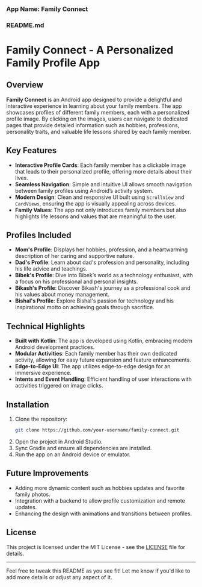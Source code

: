 ### App Name: **Family Connect**

### README.md

# Family Connect - A Personalized Family Profile App

## Overview

**Family Connect** is an Android app designed to provide a delightful and interactive experience in learning about your family members. The app showcases profiles of different family members, each with a personalized profile image. By clicking on the images, users can navigate to dedicated pages that provide detailed information such as hobbies, professions, personality traits, and valuable life lessons shared by each family member. 

## Key Features

- **Interactive Profile Cards**: Each family member has a clickable image that leads to their personalized profile, offering more details about their lives.
- **Seamless Navigation**: Simple and intuitive UI allows smooth navigation between family profiles using Android’s activity system.
- **Modern Design**: Clean and responsive UI built using `ScrollView` and `CardViews`, ensuring the app is visually appealing across devices.
- **Family Values**: The app not only introduces family members but also highlights life lessons and values that are meaningful to the user.

## Profiles Included

- **Mom's Profile**: Displays her hobbies, profession, and a heartwarming description of her caring and supportive nature.
- **Dad's Profile**: Learn about dad's profession and personality, including his life advice and teachings.
- **Bibek's Profile**: Dive into Bibek’s world as a technology enthusiast, with a focus on his professional and personal insights.
- **Bikash's Profile**: Discover Bikash's journey as a professional cook and his values about money management.
- **Bishal's Profile**: Explore Bishal's passion for technology and his inspirational motto on achieving goals through sacrifice.

## Technical Highlights

- **Built with Kotlin**: The app is developed using Kotlin, embracing modern Android development practices.
- **Modular Activities**: Each family member has their own dedicated activity, allowing for easy future expansion and feature enhancements.
- **Edge-to-Edge UI**: The app utilizes edge-to-edge design for an immersive experience.
- **Intents and Event Handling**: Efficient handling of user interactions with activities triggered on image clicks.

## Installation

1. Clone the repository:
   ```bash
   git clone https://github.com/your-username/family-connect.git
   ```
2. Open the project in Android Studio.
3. Sync Gradle and ensure all dependencies are installed.
4. Run the app on an Android device or emulator.

## Future Improvements

- Adding more dynamic content such as hobbies updates and favorite family photos.
- Integration with a backend to allow profile customization and remote updates.
- Enhancing the design with animations and transitions between profiles.

## License

This project is licensed under the MIT License - see the [LICENSE](LICENSE) file for details.

---

Feel free to tweak this README as you see fit! Let me know if you'd like to add more details or adjust any aspect of it.
